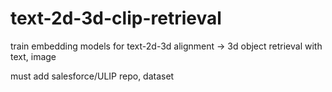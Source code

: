 # text-2d-3d-clip-retrieval
train embedding models for text-2d-3d alignment -> 3d object retrieval with text, image

must add salesforce/ULIP repo, dataset
